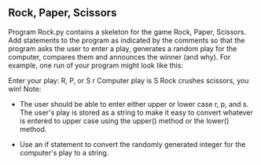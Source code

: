 ## Rock, Paper, Scissors
Program Rock.py contains a skeleton for the game Rock, Paper, Scissors. Add statements to the program as indicated by the comments so that the program asks the user to enter a play, generates a random play for the computer, compares them and announces the winner (and why). For example, one run of your program might look like this:

Enter your play: R, P, or S
r
Computer play is S
Rock crushes scissors, you win!
Note:
* The user should be able to enter either upper or lower case r, p, and s. The user's play is stored as a string to make it easy to convert whatever is entered to upper case using the upper() method or the lower() method. 
	
* Use an if statement to convert the randomly generated integer for the computer's play to a string.

